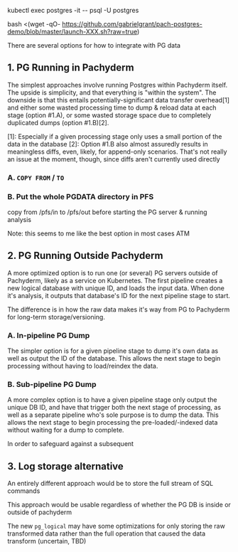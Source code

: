 kubectl exec postgres -it -- psql -U postgres

bash <(wget -qO- https://github.com/gabrielgrant/pach-postgres-demo/blob/master/launch-XXX.sh?raw=true)




There are several options for how to integrate with PG data


## 1. PG Running in Pachyderm

The simplest approaches involve running Postgres within Pachyderm itself. The upside is simplicity, and that everything is "within the system". The downside is that this entails potentially-significant data transfer overhead[1] and either some wasted processing time to dump & reload data at each stage (option #1.A), or some wasted storage space due to completely duplicated dumps (option #1.B)[2].

[1]: Especially if a given processing stage only uses a small portion of the data in the database
[2]: Option #1.B also almost assuredly results in meaningless diffs, even, likely, for append-only scenarios. That's not really an issue at the moment, though, since diffs aren't currently used directly

### A. `COPY FROM` / `TO`

### B. Put the whole PGDATA directory in PFS

copy from /pfs/in to /pfs/out before starting the PG server & running analysis

Note: this seems to me like the best option in most cases ATM

## 2. PG Running Outside Pachyderm

A more optimized option is to run one (or several) PG servers outside of Pachyderm, likely as a service on Kubernetes. The first pipeline creates a new logical database with unique ID, and loads the input data. When done it's analysis, it outputs that database's ID for the next pipeline stage to start.

The difference is in how the raw data makes it's way from PG to Pachyderm for long-term storage/versioning.

### A. In-pipeline PG Dump

The simpler option is for a given pipeline stage to dump it's own data as well as output the ID of the database. This allows the next stage to begin processing without having to load/reindex the data.

### B. Sub-pipeline PG Dump

A more complex option is to have a given pipeline stage only output the unique DB ID, and have that trigger both the next stage of processing, as well as a separate pipeline who's sole purpose is to dump the data. This allows the next stage to begin processing the pre-loaded/-indexed data without waiting for a dump to complete.

In order to safeguard against a subsequent 


## 3. Log storage alternative

An entirely different approach would be to store the full stream of SQL commands 

This approach would be usable regardless of whether the PG DB is inside or outside of pachyderm

The new `pg_logical` may have some optimizations for only storing the raw transformed data rather than the full operation that caused the data transform (uncertain, TBD)
